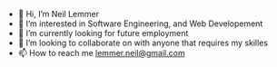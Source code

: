 - 👋 Hi, I’m Neil Lemmer
- 👀 I’m interested in Software Engineering, and Web Developement
- 🌱 I’m currently looking for future employment
- 💞️ I’m looking to collaborate on with anyone that requires my skilles
- 📫 How to reach me lemmer.neil@gmail.com

<!---
Neilphpbeginner/Neilphpbeginner is a ✨ special ✨ repository because its `README.md` (this file) appears on your GitHub profile.
You can click the Preview link to take a look at your changes.
--->
